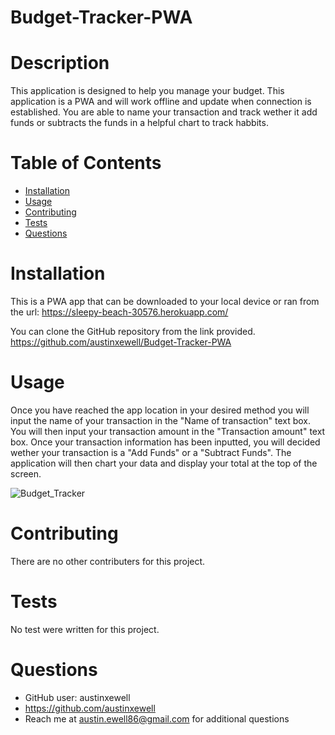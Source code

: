 # Budget-Tracker-PWA
  
  # Description
  This application is designed to help you manage your budget. This application is a PWA and will work offline and update when connection is established. You are able to name your transaction and track wether it add funds or subtracts the funds in a helpful chart to track habbits.
  # Table of Contents
  * [Installation](#installation)
  * [Usage](#usage)
  * [Contributing](#contributing)
  * [Tests](#tests)
  * [Questions](#questions)
  # Installation
  This is a PWA app that can be downloaded to your local device or ran from the url: https://sleepy-beach-30576.herokuapp.com/
  
  You can clone the GitHub repository from the link provided. https://github.com/austinxewell/Budget-Tracker-PWA
  # Usage
  Once you have reached the app location in your desired method you will input the name of your transaction in the "Name of transaction" text box. You will then input your transaction amount in the "Transaction amount" text box. Once your transaction information has been inputted, you will decided wether your transaction is a "Add Funds" or a "Subtract Funds". The application will then chart your data and display your total at the top of the screen.

  ![Budget_Tracker](https://user-images.githubusercontent.com/86080954/144169790-c055106d-b4fb-48de-b1ad-a8069d874993.JPG)
  # Contributing
  There are no other contributers for this project.
  # Tests
  No test were written for this project.
  # Questions
  * GitHub user: austinxewell
  * https://github.com/austinxewell
  * Reach me at austin.ewell86@gmail.com for additional questions